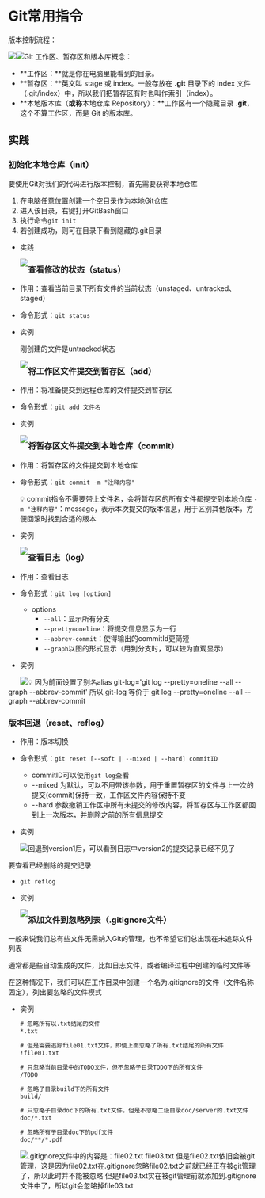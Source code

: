 # Git常用指令

版本控制流程：

<img src="./assets/Untitled.png" style="float: left">

<img src="./assets/Git常用指令/Untitled.png" style="float: left">

Git 工作区、暂存区和版本库概念：

- **工作区：**就是你在电脑里能看到的目录。
- **暂存区：**英文叫 stage 或 index。一般存放在 **.git** 目录下的 index 文件（.git/index）中，所以我们把暂存区有时也叫作索引（index）。
- **本地版本库（**或称**本地仓库 Repository）：**工作区有一个隐藏目录 **.git**，这个不算工作区，而是 Git 的版本库。

## 实践

### 初始化本地仓库（init）

要使用Git对我们的代码进行版本控制，首先需要获得本地仓库

1. 在电脑任意位置创建一个空目录作为本地Git仓库
2. 进入该目录，右键打开GitBash窗口
3. 执行命令`git init`
4. 若创建成功，则可在目录下看到隐藏的.git目录
- 实践
  
    <img src="./assets/Git常用指令/Untitled%201.png" style="float: left">

### 查看修改的状态（status）

- 作用：查看当前目录下所有文件的当前状态（unstaged、untracked、staged）
- 命令形式：`git status`
- 实例
  
    刚创建的文件是untracked状态
    
    <img src="./assets/Git常用指令/Untitled%202.png" style="float: left">

### 将工作区文件提交到暂存区（add）

- 作用：将准备提交到远程仓库的文件提交到暂存区
- 命令形式：`git add 文件名`
- 实例
  
    <img src="./assets/Git常用指令/Untitled%203.png" style="float: left">

### 将暂存区文件提交到本地仓库（commit）

- 作用：将暂存区的文件提交到本地仓库
- 命令形式：`git commit -m "注释内容"`
  
    💡 commit指令不需要带上文件名，会将暂存区的所有文件都提交到本地仓库
    `-m "注释内容"`：message，表示本次提交的版本信息，用于区别其他版本，方便回滚时找到合适的版本
    
- 实例
  
    <img src="./assets/Git常用指令/Untitled%204.png" style="float: left">

### 查看日志（log）

- 作用：查看日志
- 命令形式：`git log [option]`
    - options
        - `--all`：显示所有分支
        - `--pretty=oneline`：将提交信息显示为一行
        - `--abbrev-commit`：使得输出的commitId更简短
        - `--graph`以图的形式显示（用到分支时，可以较为直观显示）
- 实例
  
    <img src="./assets/Git常用指令/Untitled%205.png" style="float: left">

💡 因为前面设置了别名alias git-log='git log --pretty=oneline --all --graph --abbrev-commit'
所以 git-log 等价于 git log --pretty=oneline --all --graph --abbrev-commit


### 版本回退（reset、reflog）

- 作用：版本切换
- 命令形式：`git reset [--soft | --mixed | --hard] commitID`
    - commitID可以使用`git log`查看
    - --mixed 为默认，可以不用带该参数，用于重置暂存区的文件与上一次的提交(commit)保持一致，工作区文件内容保持不变
    - --hard 参数撤销工作区中所有未提交的修改内容，将暂存区与工作区都回到上一次版本，并删除之前的所有信息提交
- 实例
  
    <img src="./assets/Git常用指令/Untitled%206.png" style="float: left">

回退到version1后，可以看到日志中version2的提交记录已经不见了

要查看已经删除的提交记录

- `git reflog`
- 实例
  
    <img src="./assets/Git常用指令/Untitled%207.png" style="float: left">

### 添加文件到忽略列表（.gitignore文件）

一般来说我们总有些文件无需纳入Git的管理，也不希望它们总出现在未追踪文件列表

通常都是些自动生成的文件，比如日志文件，或者编译过程中创建的临时文件等

在这种情况下，我们可以在工作目录中创建一个名为.gitignore的文件（文件名称固定），列出要忽略的文件模式

- 实例
  
    ```html
    # 忽略所有以.txt结尾的文件
    *.txt
    
    # 但是需要追踪file01.txt文件，即使上面忽略了所有.txt结尾的所有文件
    !file01.txt
    
    # 只忽略当前目录中的TODO文件，但不忽略子目录TODO下的所有文件
    /TODO
    
    # 忽略子目录build下的所有文件
    build/
    
    # 只忽略子目录doc下的所有.txt文件，但是不忽略二级目录doc/server的.txt文件
    doc/*.txt
    
    # 忽略所有子目录doc下的pdf文件
    doc/**/*.pdf
    ```
    
    <img src="./assets/Git常用指令/Untitled%208.png" style="float: left">
    
    .gitignore文件中的内容是：file02.txt file03.txt
    但是file02.txt依旧会被git管理，这是因为file02.txt在.gitignore忽略file02.txt之前就已经正在被git管理了，所以此时并不能被忽略
    但是file03.txt实在被git管理前就添加到.gitignore文件中了，所以git会忽略掉file03.txt